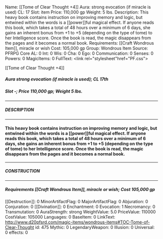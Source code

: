 Name: [[Tome of Clear Thought +4]]
Aura: strong evocation (if miracle is used)
CL: 17
Slot: item
Price: 110,000 gp
Weight: 5 lbs.
Description: This heavy book contains instruction on improving memory and logic, but entwined within the words is a [[power]]ful magical effect. If anyone reads this book, which takes a total of 48 hours over a minimum of 6 days, she gains an inherent bonus from +1 to +5 (depending on the type of tome) to her Intelligence score. Once the book is read, the magic disappears from the pages and it becomes a normal book.
Requirements: [[Craft Wondrous Item]], miracle or wish
Cost: 105,000 gp
Group: Wondrous Item
Source: PFRPG Core
AL: 0
Int: 0
Wis: 0
Cha: 0
Ego: 0
Communication: 0
Senses: 0
Powers: 0
MagicItems: 0
FullText: <link rel="stylesheet"href="PF.css"><div class="heading"><p class="alignleft">[[Tome of Clear Thought +4]]</p><div style="clear: both;"></div></div><div><h5><b>Aura </b>strong evocation (if miracle is used); <b>CL </b>17th</h5><h5><b>Slot </b>-; <b>Price </b>110,000 gp; <b>Weight </b>5 lbs.</h5></div><hr/><div><h5><b>DESCRIPTION</b></h5></div><hr/><div><h4><p>This heavy book contains instruction on improving memory and logic, but entwined within the words is a [[power]]ful magical effect. If anyone reads this book, which takes a total of 48 hours over a minimum of 6 days, she gains an inherent bonus from +1 to +5 (depending on the type of tome) to her Intelligence score. Once the book is read, the magic disappears from the pages and it becomes a normal book.</p></h4></div><hr/><div><h5><b>CONSTRUCTION</b></h5></div><hr/><div><h5><b>Requirements </b>[[Craft Wondrous Item]], <i>miracle or wish</i>; <b>Cost </b>105,000 gp</h5></div>
[[Destruction]]: 0
MinorArtifactFlag: 0
MajorArtifactFlag: 0
Abjuration: 0
Conjuration: 0
[[Divination]]: 0
Enchantment: 0
Evocation: 1
Necromancy: 0
Transmutation: 0
AuraStrength: strong
WeightValue: 5.0
PriceValue: 110000
CostValue: 105000
Languages: 0
BaseItem: 0
LinkText: http://www.d20pfsrd.com/magic-items/wondrous-items#TOC-Tome-of-Clear-Thought
id: 475
Mythic: 0
LegendaryWeapon: 0
Illusion: 0
Universal: 0
effects: 0
